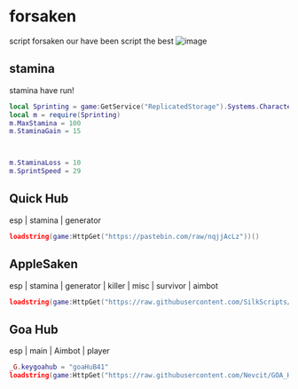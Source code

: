 # forsaken
script forsaken our have been script the best
![image](https://tr.rbxcdn.com/180DAY-2e802de0271af3839a0676e581a6c8fc/768/432/Image/Webp/noFilter)

## stamina
stamina have run!
```lua
local Sprinting = game:GetService("ReplicatedStorage").Systems.Character.Game.Sprinting
local m = require(Sprinting)
m.MaxStamina = 100
m.StaminaGain = 15



m.StaminaLoss = 10
m.SprintSpeed = 29
```

## Quick Hub
esp | stamina | generator
```lua
loadstring(game:HttpGet("https://pastebin.com/raw/nqjjAcLz"))()
```

## AppleSaken
esp | stamina | generator | killer | misc | survivor | aimbot
```lua
loadstring(game:HttpGet("https://raw.githubusercontent.com/SilkScripts/AppleStuff/refs/heads/main/AppleFSKV2", true))()
```

## Goa Hub
esp | main | Aimbot | player
```lua
_G.keygoahub = "goaHuB41"
loadstring(game:HttpGet("https://raw.githubusercontent.com/Nevcit/GOA_HUB/refs/heads/main/Forsaken"))()
```
